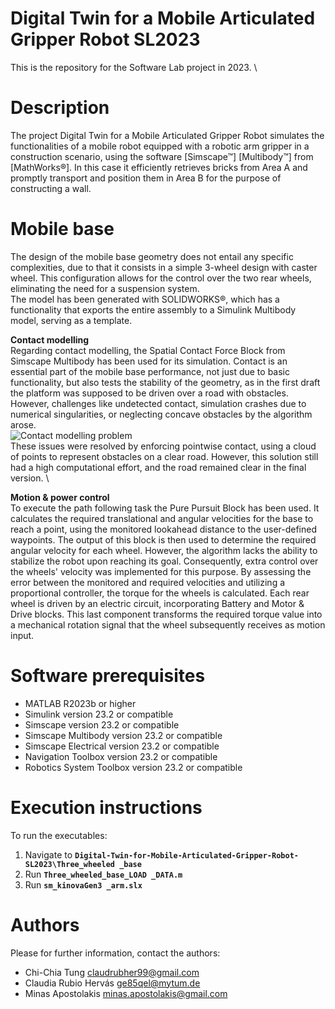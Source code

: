 # Digital Twin for a Mobile Articulated Gripper Robot SL2023
This is the repository for the Software Lab project in 2023.
\
# Description
The project Digital Twin for a Mobile Articulated Gripper Robot simulates the functionalities of a mobile robot equipped with a robotic arm gripper in a construction scenario, using the software [Simscape&trade;] [Multibody&trade;] from [MathWorks&reg;].
In this case it efficiently retrieves bricks from Area A and promptly transport and position them in Area B for the purpose of constructing a wall.

# Mobile base
The design of the mobile base geometry does not entail any specific complexities, due to that it consists in a simple 3-wheel design with caster wheel. This configuration allows for the control over the two rear wheels, eliminating the need for a suspension system.
\
The model has been generated with SOLIDWORKS®, which has a functionality that exports the entire assembly to a Simulink Multibody model, serving as a template.

**Contact modelling**\
Regarding contact modelling, the Spatial Contact Force Block from Simscape Multibody has been used for its simulation. Contact is an essential part of the mobile base performance, not just due to basic functionality, but also tests the stability of the geometry, as in the first draft the platform was supposed to be driven over a road with obstacles. However, challenges like undetected contact, simulation crashes due to numerical singularities, or neglecting concave obstacles by the algorithm arose.
\
![Contact modelling problem](https://imgur.com/a/kG0TPtZ)\
These issues were resolved by enforcing pointwise contact, using a cloud of points to represent obstacles on a clear road. However, this solution still had a high computational effort, and the road remained clear in the final version.
\

**Motion & power control**\
To execute the path following task the Pure Pursuit Block has been used. It calculates the required translational and angular velocities for the base to reach a point, using the monitored lookahead distance to the user-defined waypoints. The output of this block is then used to determine the required angular velocity for each wheel. However, the algorithm lacks the ability to stabilize the robot upon reaching its goal. Consequently, extra control over the wheels' velocity was implemented for this purpose.
By assessing the error between the monitored and required velocities and utilizing a proportional controller, the torque for the wheels is calculated. Each rear wheel is driven by an electric circuit, incorporating Battery and Motor & Drive blocks. This last component transforms the required torque value into a mechanical rotation signal that the wheel subsequently receives as motion input.


# Software prerequisites
- MATLAB R2023b or higher
- Simulink version 23.2 or compatible
- Simscape version 23.2 or compatible
- Simscape Multibody version 23.2 or compatible
- Simscape Electrical version 23.2 or compatible
- Navigation Toolbox version 23.2 or compatible
- Robotics System Toolbox version 23.2 or compatible 

# Execution instructions
To run the executables:
 1. Navigate to **``Digital-Twin-for-Mobile-Articulated-Gripper-Robot-SL2023\Three_wheeled
 _base``**
 2. Run **``Three_wheeled_base_LOAD _DATA.m``**
 3. Run **``sm_kinovaGen3 _arm.slx``**

# Authors
Please for further information, contact the authors:
- Chi-Chia Tung <claudrubher99@gmail.com>
- Claudia Rubio Hervás <ge85qel@mytum.de>
- Minas Apostolakis <minas.apostolakis@gmail.com>
